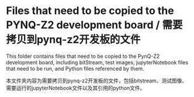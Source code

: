 # Files that need to be copied to the PYNQ-Z2 development board / 需要拷贝到pynq-z2开发板的文件

This folder contains files that need to be copied to the PynQ-Z2 development board, including bitStream, test images, jupyterNotebook files that need to be run, and Python files referenced by them.

本文件夹内容为需要拷贝到pynq-z2开发板的文件，包括bitstream、测试图像、需要运行的jupyterNotebook文件以及其引用的python文件。
